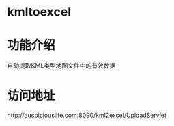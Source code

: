 # kmltoexcel
# 功能介绍
自动提取KML类型地图文件中的有效数据

# 访问地址
http://auspiciouslife.com:8090/kml2excel/UploadServlet

